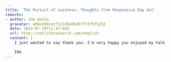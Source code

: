 ```yaml
---
title: 'The Pursuit of Laziness: Thoughts from Responsive Day Out'
remarks:
- author: Ida Aalen
  gravatar: a04e289cecf111d5ddb45ff71f5f5252
  date: 2014-07-10T11:47:44Z
  url: http://netliferesearch.com/english
  content: |
    I just wanted to say thank you. I'm very happy you enjoyed my talk. I was afraid I wouldn't make any sense when I had just 20 minutes!!

    Ida
---
```

